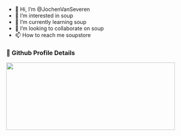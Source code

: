 - 👋 Hi, I’m @JochenVanSeveren
- 👀 I’m interested in soup
- 🌱 I’m currently learning soup
- 💞️ I’m looking to collaborate on soup
- 📫 How to reach me soupstore

### 🔎 Github Profile Details
<img height="180em" width="450em" src="https://github-profile-summary-cards.vercel.app/api/cards/profile-details?username=JochenVanSeveren&show_icons=true&layout=compact&hide_border=true&theme=github_dark"/>
<!---
JochenVanSeveren/JochenVanSeveren is a ✨ special ✨ repository because its `README.md` (this file) appears on your GitHub profile.
You can click the Preview link to take a look at your changes.
--->
